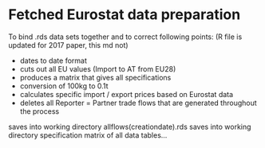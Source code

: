 # Fetched Eurostat data preparation

To bind .rds data sets together and to correct following points:
(R file is updated for 2017 paper, this md not)

* dates to date format
* cuts out all EU values (Import to AT from EU28)
* produces a matrix that gives all specifications
* conversion of 100kg to 0.1t
* calculates specific import / export prices based on Eurostat data
* deletes all Reporter = Partner trade flows that are generated throughout the process

saves into working directory allflows(creationdate).rds
saves into working directory specification matrix of all data tables...
